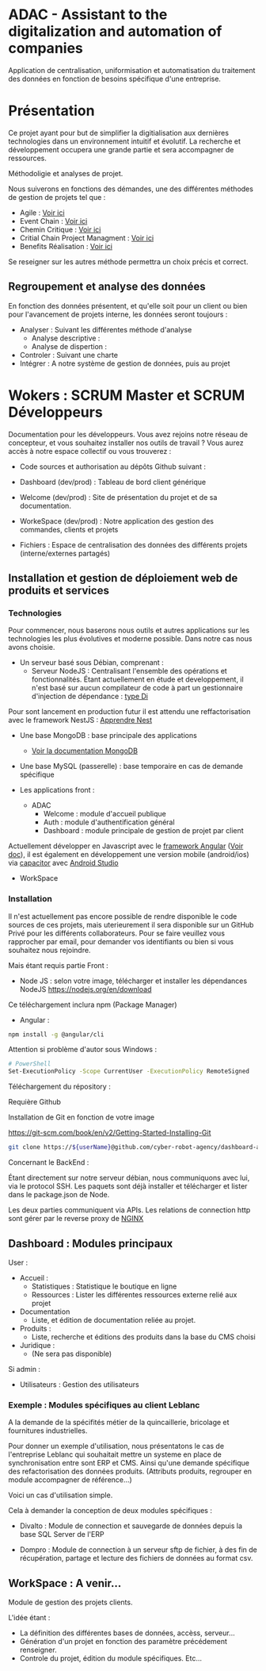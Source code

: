 # ADAC - Assistant to the digitalization and automation of companies

Application de centralisation, uniformisation et automatisation du traitement des données en fonction de besoins spécifique d'une entreprise.

# Présentation

Ce projet ayant pour but de simplifier la digitialisation aux dernières technologies dans un environnement intuitif et évolutif. La recherche et développement occupera une grande partie et sera accompagner de ressources.

Méthodoligie et analyses de projet.

Nous suiverons en fonctions des démandes, une des différentes méthodes de gestion de projets tel que : 

- Agile : [Voir ici](https://www.planzone.fr/blog/quest-ce-que-la-methodologie-agile)
- Event Chain : [Voir ici](https://www.planzone.fr/blog/quest-ce-que-la-methodologie-event-chain)
- Chemin Critique : [Voir ici](https://www.planzone.fr/blog/quest-ce-que-la-methode-chemin-critique-critical-path)
- Critial Chain Project Managment : [Voir ici](https://www.planzone.fr/blog/quest-ce-que-la-methode-critical-chain-project-management)
- Benefits Réalisation : [Voir ici](https://www.planzone.fr/blog/quest-ce-que-la-methodologie-benefits-realisation)

Se reseigner sur les autres méthode permettra un choix précis et correct.

## Regroupement et analyse des données

En fonction des données présentent, et qu'elle soit pour un client ou bien pour l'avancement de projets interne, les données seront toujours :

- Analyser : Suivant les différentes méthode d'analyse
  - Analyse descriptive : []()
  - Analyse de dispertion : []()
- Controler : Suivant une charte 
- Intégrer : A notre système de gestion de données, puis au projet

# Wokers : SCRUM Master et SCRUM Développeurs

Documentation pour les développeurs. Vous avez rejoins notre réseau de concepteur, et vous souhaitez installer nos outils de travail ? Vous aurez accès à notre espace collectif ou vous trouverez :

- Code sources et authorisation au dépôts Github suivant :
 - Dashboard (dev/prod) : Tableau de bord client générique
 - Welcome (dev/prod) : Site de présentation du projet et de sa documentation.
 - WorkeSpace (dev/prod) : Notre application des gestion des commandes, clients et projets

- Fichiers : Espace de centralisation des données des différents projets (interne/externes partagés)

## Installation et gestion de déploiement web de produits et services

### Technologies

Pour commencer, nous baserons nous outils et autres applications sur les technologies les plus évolutives et moderne possible. Dans notre cas nous avons choisie.

- Un serveur basé sous Débian, comprenant :
  - Serveur NodeJS : Centralisant l'ensemble des opérations et fonctionnalités.
Étant actuellement en étude et developpement, il n'est basé sur aucun compilateur de code à part un gestionnaire d'injection de dépendance : [type Di](https://www.npmjs.com/package/typedi)

Pour sont lancement en production futur il est attendu une reffactorisation avec le framework NestJS : [Apprendre Nest](https://learn.nestjs.com/)
  - Une base MongoDB : base principale des applications
    - [Voir la documentation MongoDB](https://www.mongodb.com/docs/manual/)
  - Une base MySQL (passerelle) : base temporaire en cas de demande spécifique

- Les applications front :
  - ADAC 
    - Welcome : module d'accueil publique
    - Auth : module d'authentification général
    - Dashboard : module principale de gestion de projet par client

Actuellement développer en Javascript avec le [framework Angular](https://fr.wikipedia.org/wiki/Angular) ([Voir doc](https://angular.io/docs)), il est également en développement une version mobile (android/ios) via [capacitor](https://www.npmjs.com/package/@capacitor/core) avec [Android Studio](https://developer.android.com/studio/install)

 - WorkSpace  

### Installation 

Il n'est actuellement pas encore possible de rendre disponible le code sources de ces projets, mais uterieurement il sera disponible sur un GitHub Privé pour les différents collaborateurs. Pour se faire veuillez vous rapprocher par email, pour demander vos identifiants ou bien si vous souhaitez nous rejoindre.

Mais étant requis partie Front :

- Node JS : selon votre image, télécharger et installer les dépendances NodeJS 
https://nodejs.org/en/download 

Ce téléchargement inclura npm (Package Manager)

- Angular :

```bash
npm install -g @angular/cli
```
Attention si problème d'autor sous Windows :
```bash 
# PowerShell
Set-ExecutionPolicy -Scope CurrentUser -ExecutionPolicy RemoteSigned
```

Téléchargement du répository :

Requière Github

Installation de Git en fonction de votre image 

https://git-scm.com/book/en/v2/Getting-Started-Installing-Git

```bash
git clone https://${userName}@github.com/cyber-robot-agency/dashboard-angular-frontend
```

Concernant le BackEnd :

Étant directement sur notre serveur débian, nous communiquons avec lui, via le protocol SSH. Les paquets sont déjà installer et télécharger et lister dans le package.json de Node.

Les deux parties communiquent via APIs. Les relations de connection http sont gérer par le reverse proxy de [NGINX](https://www.nginx.com/)

## Dashboard : Modules principaux

User :
- Accueil :
  - Statistiques : Statistique le boutique en ligne
  - Ressources : Lister les différentes ressources externe relié aux projet
- Documentation 
  - Liste, et édition de documentation reliée au projet.
- Produits :
  - Liste, recherche et éditions des produits dans la base du CMS choisi
- Juridique :
  - (Ne sera pas disponible)


Si admin :
- Utilisateurs : Gestion des utilisateurs 

### Exemple : Modules spécifiques au client Leblanc 

A la demande de la spécifités métier de la quincaillerie, bricolage et fournitures industrielles.

Pour donner un exemple d'utilisation, nous présentatons le cas de l'entreprise Leblanc qui souhaitait mettre un systeme en place de synchronisation entre sont ERP et CMS. Ainsi qu'une demande spécifique des refactorisation des données produits. (Attributs produits, regrouper en module accompagner de référence...)

Voici un cas d'utilisation simple.

Cela à demander la conception de deux modules spécifiques :
- Divalto : Module de connection et sauvegarde de données depuis la base SQL Server de l'ERP

- Dompro : Module de connection à un serveur sftp de fichier, à des fin de récupération, partage et lecture des fichiers de données au format csv.


## WorkSpace : A venir...

Module de gestion des projets clients.

L'idée étant :

- La définition des différentes bases de données, accèss, serveur...
- Génération d'un projet en fonction des paramètre précédement renseigner.
- Controle du projet, édition du module spécifiques. Etc...
